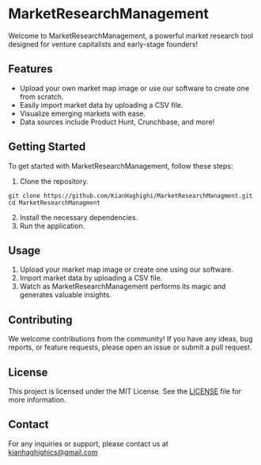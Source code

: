 # MarketResearchManagement

Welcome to MarketResearchManagement, a powerful market research tool designed for venture capitalists and early-stage founders!

## Features

- Upload your own market map image or use our software to create one from scratch.
- Easily import market data by uploading a CSV file.
- Visualize emerging markets with ease.
- Data sources include Product Hunt, Crunchbase, and more!

## Getting Started

To get started with MarketResearchManagement, follow these steps:

1. Clone the repository.
```
git clone https://github.com/KianHaghighi/MarketResearchManagment.git 
cd MarketResearchManagment
```
2. Install the necessary dependencies.
3. Run the application.

## Usage

1. Upload your market map image or create one using our software.
2. Import market data by uploading a CSV file.
3. Watch as MarketResearchManagement performs its magic and generates valuable insights.

## Contributing

We welcome contributions from the community! If you have any ideas, bug reports, or feature requests, please open an issue or submit a pull request.

## License

This project is licensed under the MIT License. See the [LICENSE](LICENSE) file for more information.

## Contact

For any inquiries or support, please contact us at kianhaghighics@gmail.com
